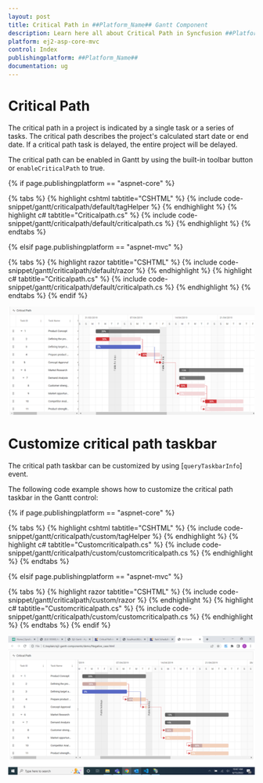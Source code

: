 ```yaml
---
layout: post
title: Critical Path in ##Platform_Name## Gantt Component
description: Learn here all about Critical Path in Syncfusion ##Platform_Name## Gantt component of Syncfusion Essential JS 2 and more.
platform: ej2-asp-core-mvc
control: Index
publishingplatform: ##Platform_Name##
documentation: ug
---
```



# Critical Path

The critical path in a project is indicated by a single task or a series of tasks. The critical path describes the project's calculated start date or end date. If a critical path task is delayed, the entire project will be delayed.

The critical path can be enabled in Gantt by using the built-in toolbar button or `enableCriticalPath` to true.

{% if page.publishingplatform == "aspnet-core" %}

{% tabs %}
{% highlight cshtml tabtitle="CSHTML" %}
{% include code-snippet/gantt/criticalpath/default/tagHelper %}
{% endhighlight %}
{% highlight c# tabtitle="Criticalpath.cs" %}
{% include code-snippet/gantt/criticalpath/default/criticalpath.cs %}
{% endhighlight %}
{% endtabs %}

{% elsif page.publishingplatform == "aspnet-mvc" %}

{% tabs %}
{% highlight razor tabtitle="CSHTML" %}
{% include code-snippet/gantt/criticalpath/default/razor %}
{% endhighlight %}
{% highlight c# tabtitle="Criticalpath.cs" %}
{% include code-snippet/gantt/criticalpath/default/criticalpath.cs %}
{% endhighlight %}
{% endtabs %}
{% endif %}



![Alt text](images/criticalpath.PNG)

# Customize critical path taskbar

The critical path taskbar  can be customized by using [`queryTaskbarInfo`] event.

The following code example shows how to customize the critical path taskbar in the Gantt control:

{% if page.publishingplatform == "aspnet-core" %}

{% tabs %}
{% highlight cshtml tabtitle="CSHTML" %}
{% include code-snippet/gantt/criticalpath/custom/tagHelper %}
{% endhighlight %}
{% highlight c# tabtitle="Customcriticalpath.cs" %}
{% include code-snippet/gantt/criticalpath/custom/customcriticalpath.cs %}
{% endhighlight %}
{% endtabs %}

{% elsif page.publishingplatform == "aspnet-mvc" %}

{% tabs %}
{% highlight razor tabtitle="CSHTML" %}
{% include code-snippet/gantt/criticalpath/custom/razor %}
{% endhighlight %}
{% highlight c# tabtitle="Customcriticalpath.cs" %}
{% include code-snippet/gantt/criticalpath/custom/customcriticalpath.cs %}
{% endhighlight %}
{% endtabs %}
{% endif %}



![Alt text](images/customCriticalPath.PNG)


